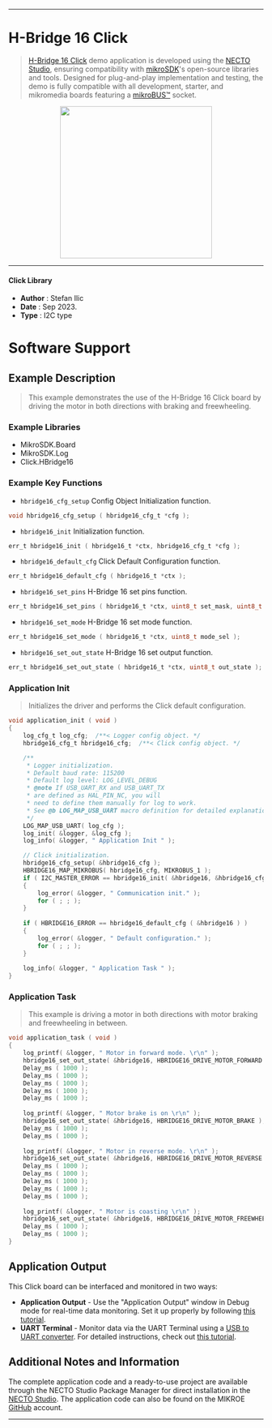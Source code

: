
---
# H-Bridge 16 Click

> [H-Bridge 16 Click](https://www.mikroe.com/?pid_product=MIKROE-5926) demo application is developed using
the [NECTO Studio](https://www.mikroe.com/necto), ensuring compatibility with [mikroSDK](https://www.mikroe.com/mikrosdk)'s
open-source libraries and tools. Designed for plug-and-play implementation and testing, the demo is fully compatible with
all development, starter, and mikromedia boards featuring a [mikroBUS&trade;](https://www.mikroe.com/mikrobus) socket.

<p align="center">
  <img src="https://www.mikroe.com/?pid_product=MIKROE-5926&image=1" height=300px>
</p>

---

#### Click Library

- **Author**        : Stefan Ilic
- **Date**          : Sep 2023.
- **Type**          : I2C type

# Software Support

## Example Description

> This example demonstrates the use of the H-Bridge 16 Click board by
  driving the motor in both directions with braking and freewheeling.

### Example Libraries

- MikroSDK.Board
- MikroSDK.Log
- Click.HBridge16

### Example Key Functions

- `hbridge16_cfg_setup` Config Object Initialization function.
```c
void hbridge16_cfg_setup ( hbridge16_cfg_t *cfg );
```

- `hbridge16_init` Initialization function.
```c
err_t hbridge16_init ( hbridge16_t *ctx, hbridge16_cfg_t *cfg );
```

- `hbridge16_default_cfg` Click Default Configuration function.
```c
err_t hbridge16_default_cfg ( hbridge16_t *ctx );
```

- `hbridge16_set_pins` H-Bridge 16 set pins function.
```c
err_t hbridge16_set_pins ( hbridge16_t *ctx, uint8_t set_mask, uint8_t clr_mask );
```

- `hbridge16_set_mode` H-Bridge 16 set mode function.
```c
err_t hbridge16_set_mode ( hbridge16_t *ctx, uint8_t mode_sel );
```

- `hbridge16_set_out_state` H-Bridge 16 set output function.
```c
err_t hbridge16_set_out_state ( hbridge16_t *ctx, uint8_t out_state );
```

### Application Init

> Initializes the driver and performs the Click default configuration.

```c
void application_init ( void ) 
{
    log_cfg_t log_cfg;  /**< Logger config object. */
    hbridge16_cfg_t hbridge16_cfg;  /**< Click config object. */

    /** 
     * Logger initialization.
     * Default baud rate: 115200
     * Default log level: LOG_LEVEL_DEBUG
     * @note If USB_UART_RX and USB_UART_TX 
     * are defined as HAL_PIN_NC, you will 
     * need to define them manually for log to work. 
     * See @b LOG_MAP_USB_UART macro definition for detailed explanation.
     */
    LOG_MAP_USB_UART( log_cfg );
    log_init( &logger, &log_cfg );
    log_info( &logger, " Application Init " );

    // Click initialization.
    hbridge16_cfg_setup( &hbridge16_cfg );
    HBRIDGE16_MAP_MIKROBUS( hbridge16_cfg, MIKROBUS_1 );
    if ( I2C_MASTER_ERROR == hbridge16_init( &hbridge16, &hbridge16_cfg ) ) 
    {
        log_error( &logger, " Communication init." );
        for ( ; ; );
    }
    
    if ( HBRIDGE16_ERROR == hbridge16_default_cfg ( &hbridge16 ) )
    {
        log_error( &logger, " Default configuration." );
        for ( ; ; );
    }
    
    log_info( &logger, " Application Task " );
}
```

### Application Task

> This example is driving a motor in both directions with 
  motor braking and freewheeling in between.

```c
void application_task ( void ) 
{
    log_printf( &logger, " Motor in forward mode. \r\n" );
    hbridge16_set_out_state( &hbridge16, HBRIDGE16_DRIVE_MOTOR_FORWARD );
    Delay_ms ( 1000 );
    Delay_ms ( 1000 );
    Delay_ms ( 1000 );
    Delay_ms ( 1000 );
    Delay_ms ( 1000 );
    
    log_printf( &logger, " Motor brake is on \r\n" );
    hbridge16_set_out_state( &hbridge16, HBRIDGE16_DRIVE_MOTOR_BRAKE );
    Delay_ms ( 1000 );
    Delay_ms ( 1000 );
    
    log_printf( &logger, " Motor in reverse mode. \r\n" );
    hbridge16_set_out_state( &hbridge16, HBRIDGE16_DRIVE_MOTOR_REVERSE );
    Delay_ms ( 1000 );
    Delay_ms ( 1000 );
    Delay_ms ( 1000 );
    Delay_ms ( 1000 );
    Delay_ms ( 1000 );
    
    log_printf( &logger, " Motor is coasting \r\n" );
    hbridge16_set_out_state( &hbridge16, HBRIDGE16_DRIVE_MOTOR_FREEWHEEL );
    Delay_ms ( 1000 );
    Delay_ms ( 1000 );
}
```


## Application Output

This Click board can be interfaced and monitored in two ways:
- **Application Output** - Use the "Application Output" window in Debug mode for real-time data monitoring.
Set it up properly by following [this tutorial](https://www.youtube.com/watch?v=ta5yyk1Woy4).
- **UART Terminal** - Monitor data via the UART Terminal using
a [USB to UART converter](https://www.mikroe.com/click/interface/usb?interface*=uart,uart). For detailed instructions,
check out [this tutorial](https://help.mikroe.com/necto/v2/Getting%20Started/Tools/UARTTerminalTool).

## Additional Notes and Information

The complete application code and a ready-to-use project are available through the NECTO Studio Package Manager for 
direct installation in the [NECTO Studio](https://www.mikroe.com/necto). The application code can also be found on
the MIKROE [GitHub](https://github.com/MikroElektronika/mikrosdk_click_v2) account.

---

